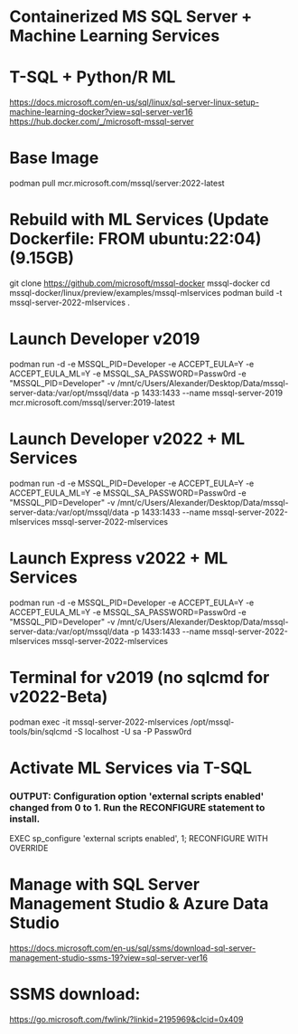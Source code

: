 # Containerized MS SQL Server + Machine Learning Services
# T-SQL + Python/R ML
https://docs.microsoft.com/en-us/sql/linux/sql-server-linux-setup-machine-learning-docker?view=sql-server-ver16
https://hub.docker.com/_/microsoft-mssql-server

# Base Image
podman pull mcr.microsoft.com/mssql/server:2022-latest

# Rebuild with ML Services (Update Dockerfile: FROM ubuntu:22:04) (9.15GB)
git clone https://github.com/microsoft/mssql-docker mssql-docker
cd mssql-docker/linux/preview/examples/mssql-mlservices
podman build -t mssql-server-2022-mlservices .

# Launch Developer v2019
podman run -d -e MSSQL_PID=Developer -e ACCEPT_EULA=Y -e ACCEPT_EULA_ML=Y -e MSSQL_SA_PASSWORD=Passw0rd -e "MSSQL_PID=Developer" -v /mnt/c/Users/Alexander/Desktop/Data/mssql-server-data:/var/opt/mssql/data -p 1433:1433 --name mssql-server-2019 mcr.microsoft.com/mssql/server:2019-latest

# Launch Developer v2022 + ML Services
podman run -d -e MSSQL_PID=Developer -e ACCEPT_EULA=Y -e ACCEPT_EULA_ML=Y -e MSSQL_SA_PASSWORD=Passw0rd -e "MSSQL_PID=Developer" -v /mnt/c/Users/Alexander/Desktop/Data/mssql-server-data:/var/opt/mssql/data -p 1433:1433 --name mssql-server-2022-mlservices mssql-server-2022-mlservices

# Launch Express v2022 + ML Services
podman run -d -e MSSQL_PID=Developer -e ACCEPT_EULA=Y -e ACCEPT_EULA_ML=Y -e MSSQL_SA_PASSWORD=Passw0rd -e "MSSQL_PID=Developer" -v /mnt/c/Users/Alexander/Desktop/Data/mssql-server-data:/var/opt/mssql/data -p 1433:1433 --name mssql-server-2022-mlservices mssql-server-2022-mlservices

# Terminal for v2019 (no sqlcmd for v2022-Beta)
podman exec -it mssql-server-2022-mlservices /opt/mssql-tools/bin/sqlcmd -S localhost -U sa -P Passw0rd

# Activate ML Services via T-SQL
### OUTPUT: Configuration option 'external scripts enabled' changed from 0 to 1. Run the RECONFIGURE statement to install.
EXEC sp_configure  'external scripts enabled', 1;
RECONFIGURE WITH OVERRIDE

# Manage with SQL Server Management Studio & Azure Data Studio
https://docs.microsoft.com/en-us/sql/ssms/download-sql-server-management-studio-ssms-19?view=sql-server-ver16

# SSMS download:
https://go.microsoft.com/fwlink/?linkid=2195969&clcid=0x409
